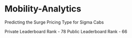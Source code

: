 # Mobility-Analytics
Predicting the Surge Pricing Type for Sigma Cabs 


Private Leaderboard Rank - 78
Public Leaderboard Rank - 66
